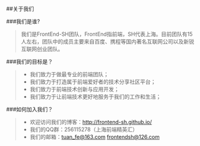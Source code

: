 ##关于我们

###我们是谁?

>我们是FrontEnd-SH团队，FrontEnd指前端，SH代表上海。目前团队有15人左右，团队中的成员主要来自百度、携程等国内著名互联网公司以及新锐互联网创业团队。

###我们的目标是？

>* 我们致力于做最专业的前端团队；
>* 我们致力于打造属于前端爱好者的技术分享社区平台；
>* 我们致力于前端技术创新与应用开发；
>* 我们致力于让前端技术更好地服务于我们的工作和生活；

###如何加入我们？

>* 欢迎访问我们的博客：http://frontend-sh.github.io/
>* 我们的QQ群：256115278（上海前端精英汇）
>* 我们的邮箱：tuan_fe@163.com frontendsh@126.com
